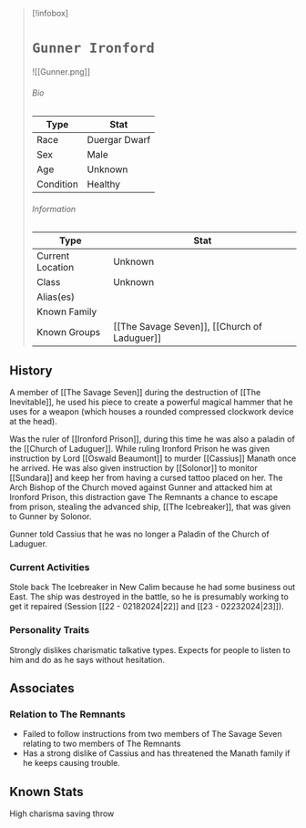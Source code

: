 > [!infobox]
> # `Gunner Ironford` 
> ![[Gunner.png]]
> ###### Bio
> Type |  Stat |
> ---|---|
> Race | Duergar Dwarf| 
> Sex | Male| 
> Age | Unknown|
> Condition | Healthy |
> ######  Information
> Type |  Stat |
> ---|---|
> Current Location | Unknown|
> Class | Unknown |
> Alias(es) |  |
> Known Family | |
> Known Groups | [[The Savage Seven]], [[Church of Laduguer]] |
 
## History
A member of [[The Savage Seven]] during the destruction of [[The Inevitable]], he used his piece to create a powerful magical hammer that he uses for a weapon (which houses a rounded compressed clockwork device at the head).

Was the ruler of [[Ironford Prison]], during this time he was also a paladin of the [[Church of Laduguer]]. While ruling Ironford Prison he was given instruction by Lord [[Oswald Beaumont]] to murder [[Cassius]] Manath once he arrived. He was also given instruction by [[Solonor]] to monitor [[Sundara]] and keep her from having a cursed tattoo placed on her. The Arch Bishop of the Church moved against Gunner and attacked him at Ironford Prison, this distraction gave The Remnants a chance to escape from prison, stealing the advanced ship, [[The Icebreaker]], that was given to Gunner by Solonor.

Gunner told Cassius that he was no longer a Paladin of the Church of Laduguer.

### Current Activities
Stole back The Icebreaker in New Calim because he had some business out East. The ship was destroyed in the battle, so he is presumably working to get it repaired (Session [[22 - 02182024|22]] and [[23 - 02232024|23]]).

### Personality Traits
Strongly dislikes charismatic talkative types. Expects for people to listen to him and do as he says without hesitation.

## Associates

### Relation to The Remnants 
- Failed to follow instructions from two members of The Savage Seven relating to two members of The Remnants
- Has a strong dislike of Cassius and has threatened the Manath family if he keeps causing trouble.

## Known Stats
High charisma saving throw